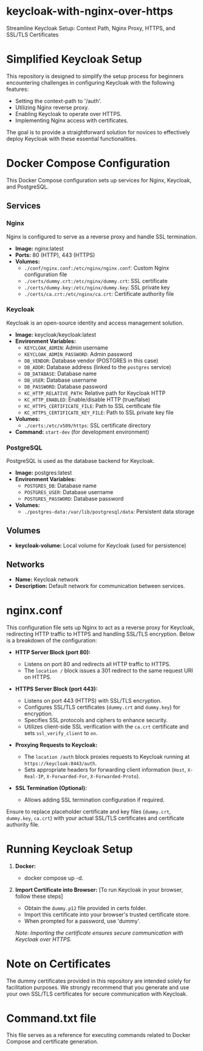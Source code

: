# keycloak-with-nginx-over-https
Streamline Keycloak Setup: Context Path, Nginx Proxy, HTTPS, and SSL/TLS Certificates

# Simplified Keycloak Setup

This repository is designed to simplify the setup process for beginners encountering challenges in configuring Keycloak with the following features:

- Setting the context-path to '/auth'.
- Utilizing Nginx reverse proxy.
- Enabling Keycloak to operate over HTTPS.
- Implementing Nginx access with certificates.

The goal is to provide a straightforward solution for novices to effectively deploy Keycloak with these essential functionalities.


# Docker Compose Configuration

This Docker Compose configuration sets up services for Nginx, Keycloak, and PostgreSQL.

## Services

### Nginx

Nginx is configured to serve as a reverse proxy and handle SSL termination.

- **Image:** nginx:latest
- **Ports:** 80 (HTTP), 443 (HTTPS)
- **Volumes:**
  - `./conf/nginx.conf:/etc/nginx/nginx.conf`: Custom Nginx configuration file
  - `./certs/dummy.crt:/etc/nginx/dummy.crt`: SSL certificate
  - `./certs/dummy.key:/etc/nginx/dummy.key`: SSL private key
  - `./certs/ca.crt:/etc/nginx/ca.crt`: Certificate authority file

### Keycloak

Keycloak is an open-source identity and access management solution.

- **Image:** keycloak/keycloak:latest
- **Environment Variables:**
  - `KEYCLOAK_ADMIN`: Admin username
  - `KEYCLOAK_ADMIN_PASSWORD`: Admin password
  - `DB_VENDOR`: Database vendor (POSTGRES in this case)
  - `DB_ADDR`: Database address (linked to the `postgres` service)
  - `DB_DATABASE`: Database name
  - `DB_USER`: Database username
  - `DB_PASSWORD`: Database password
  - `KC_HTTP_RELATIVE_PATH`: Relative path for Keycloak HTTP
  - `KC_HTTP_ENABLED`: Enable/disable HTTP (true/false)
  - `KC_HTTPS_CERTIFICATE_FILE`: Path to SSL certificate file
  - `KC_HTTPS_CERTIFICATE_KEY_FILE`: Path to SSL private key file
- **Volumes:**
  - `./certs:/etc/x509/https`: SSL certificate directory
- **Command:** `start-dev` (for development environment)

### PostgreSQL

PostgreSQL is used as the database backend for Keycloak.

- **Image:** postgres:latest
- **Environment Variables:**
  - `POSTGRES_DB`: Database name
  - `POSTGRES_USER`: Database username
  - `POSTGRES_PASSWORD`: Database password
- **Volumes:**
  - `./postgres-data:/var/lib/postgresql/data`: Persistent data storage

## Volumes

- **keycloak-volume:** Local volume for Keycloak (used for persistence)

## Networks

- **Name:** Keycloak network
- **Description:** Default network for communication between services.

# nginx.conf

This configuration file sets up Nginx to act as a reverse proxy for Keycloak, redirecting HTTP traffic to HTTPS and handling SSL/TLS encryption. Below is a breakdown of the configuration:

- **HTTP Server Block (port 80):**
  - Listens on port 80 and redirects all HTTP traffic to HTTPS.
  - The `location /` block issues a 301 redirect to the same request URI on HTTPS.

- **HTTPS Server Block (port 443):**
  - Listens on port 443 (HTTPS) with SSL/TLS encryption.
  - Configures SSL/TLS certificates (`dummy.crt` and `dummy.key`) for encryption.
  - Specifies SSL protocols and ciphers to enhance security.
  - Utilizes client-side SSL verification with the `ca.crt` certificate and sets `ssl_verify_client` to `on`.

- **Proxying Requests to Keycloak:**
  - The `location /auth` block proxies requests to Keycloak running at `https://keycloak:8443/auth`.
  - Sets appropriate headers for forwarding client information (`Host`, `X-Real-IP`, `X-Forwarded-For`, `X-Forwarded-Proto`).

- **SSL Termination (Optional):**
  - Allows adding SSL termination configuration if required.

Ensure to replace placeholder certificate and key files (`dummy.crt`, `dummy.key`, `ca.crt`) with your actual SSL/TLS certificates and certificate authority file.

# Running Keycloak Setup

1. **Docker:**
   - docker compose up -d.
     
2. **Import Certificate into Browser:** [To run Keycloak in your browser, follow these steps]
   - Obtain the `dummy.p12` file provided in certs folder.
   - Import this certificate into your browser's trusted certificate store.
   - When prompted for a password, use 'dummy'.

   *Note: Importing the certificate ensures secure communication with Keycloak over HTTPS.*

# Note on Certificates

The dummy certificates provided in this repository are intended solely for facilitation purposes. We strongly recommend that you generate and use your own SSL/TLS certificates for secure communication with Keycloak.

# Command.txt file

This file serves as a reference for executing commands related to Docker Compose and certificate generation.



